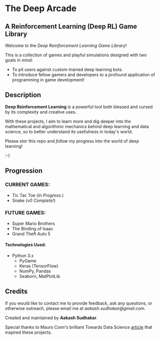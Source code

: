 # The Deep Arcade

## A Reinforcement Learning (Deep RL) Game Library

Welcome to the <i>Deep Reinforcement Learning Game Library</i>! 

This is a collection of games and playful simulations designed with two goals in mind:
 - To pit users against custom-trained deep learning bots.
 - To introduce fellow gamers and developers to a profound application of programming in game development!

## Description

**Deep Reinforcement Learning** is a powerful tool both blessed and cursed by its complexity and creative uses. 

With these projects, I aim to learn more and dig deeper into the mathematical and algorithmic mechanics behind deep learning and data science, so to better understand its usefulness in today's world.

Please *star* this repo and *follow* my progress into the world of deep learning! 

:-)

## Progression

### CURRENT GAMES:
- Tic Tac Toe (_In Progress._)
- Snake (_v0 Complete!_)

### FUTURE GAMES:
- Super Mario Brothers
- The Binding of Isaac
- Grand Theft Auto 5

#### Technologies Used:
- Python 3.x
    - PyGame
    - Keras (TensorFlow)
    - NumPy, Pandas
    - Seaborn, MatPlotLib

## Credits

If you would like to contact me to provide feedback, ask any questions, or otherwise outreach, please email me at _aakash.sudhakar@gmail.com_. 

Created and maintained by <strong>Aakash Sudhakar</strong>.

Special thanks to Mauro Comi's brilliant Towards Data Science [article](https://towardsdatascience.com/how-to-teach-an-ai-to-play-games-deep-reinforcement-learning-28f9b920440a) that inspired these projects. 
